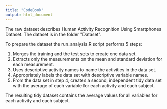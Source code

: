 ```yaml
---
title: "CodeBook"
output: html_document
---
```


The raw dataset describes Human Activity Recognition Using Smartphones Dataset.
The dataset is in the folder "Dataset".

To prepare the dataset the run_analysis.R script performs 5 steps:
1. Merges the training and the test sets to create one data set.
2. Extracts only the measurements on the mean and standard deviation for each measurement.
3. Uses descriptive activity names to name the activities in the data set.
4. Appropriately labels the data set with descriptive variable names.
5. From the data set in step 4, creates a second, independent tidy data set with the average of each variable for each activity and each subject.

The resulting tidy dataset contains the average values for all variables for each activity and each subject.
